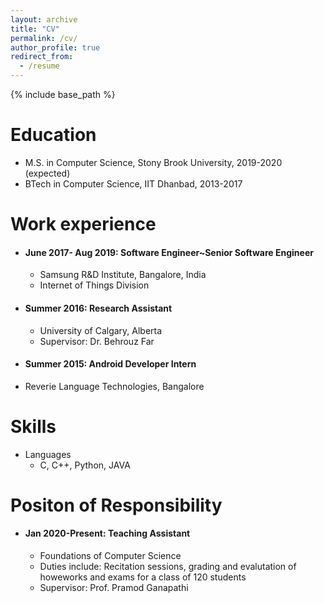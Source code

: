 ```yaml
---
layout: archive
title: "CV"
permalink: /cv/
author_profile: true
redirect_from:
  - /resume
---
```


{% include base_path %}

Education
======
* M.S. in Computer Science, Stony Brook University, 2019-2020 (expected)
* BTech in Computer Science, IIT Dhanbad, 2013-2017

Work experience
======
* #### June 2017- Aug 2019: Software Engineer~Senior Software Engineer
  * Samsung R&D Institute, Bangalore, India
  * Internet of Things Division
 
* #### Summer 2016: Research Assistant
  * University of Calgary, Alberta
  * Supervisor: Dr. Behrouz Far
  
 * #### Summer 2015: Android Developer Intern
  * Reverie Language Technologies, Bangalore
  
Skills
======
* Languages
  * C, C++, Python, JAVA
  
Positon of Responsibility
======
* #### Jan 2020-Present: Teaching Assistant
  * Foundations of Computer Science
  * Duties include: Recitation sessions, grading and evalutation of howeworks and exams for a class of 120 students
  * Supervisor: Prof. Pramod Ganapathi
